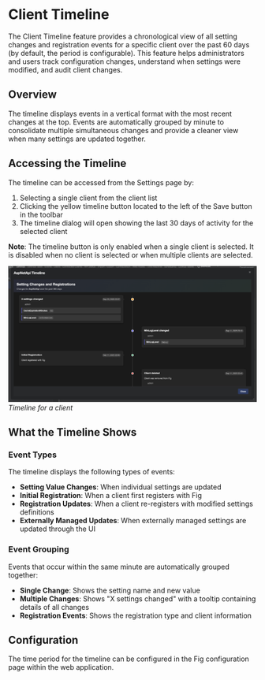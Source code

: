 # Client Timeline

The Client Timeline feature provides a chronological view of all setting changes and registration events for a specific client over the past 60 days (by default, the period is configurable). This feature helps administrators and users track configuration changes, understand when settings were modified, and audit client changes.

## Overview

The timeline displays events in a vertical format with the most recent changes at the top. Events are automatically grouped by minute to consolidate multiple simultaneous changes and provide a cleaner view when many settings are updated together.

## Accessing the Timeline

The timeline can be accessed from the Settings page by:

1. Selecting a single client from the client list
2. Clicking the yellow timeline button located to the left of the Save button in the toolbar
3. The timeline dialog will open showing the last 30 days of activity for the selected client

**Note**: The timeline button is only enabled when a single client is selected. It is disabled when no client is selected or when multiple clients are selected.

![Timeline](img/timeline.png)  
*Timeline for a client*

## What the Timeline Shows

### Event Types

The timeline displays the following types of events:

- **Setting Value Changes**: When individual settings are updated
- **Initial Registration**: When a client first registers with Fig
- **Registration Updates**: When a client re-registers with modified settings definitions
- **Externally Managed Updates**: When externally managed settings are updated through the UI

### Event Grouping

Events that occur within the same minute are automatically grouped together:

- **Single Change**: Shows the setting name and new value
- **Multiple Changes**: Shows "X settings changed" with a tooltip containing details of all changes
- **Registration Events**: Shows the registration type and client information

## Configuration

The time period for the timeline can be configured in the Fig configuration page within the web application.
